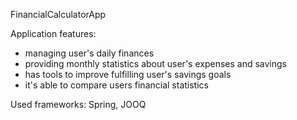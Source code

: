 FinancialCalculatorApp

Application features:
- managing user's daily finances
- providing monthly statistics about user's expenses and savings
- has tools to improve fulfilling user's savings goals
- it's able to compare users financial statistics

Used frameworks: Spring, JOOQ
